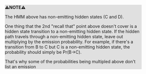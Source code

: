 <div style="margin:2em; background-color: #e0e0e0;">

<strong>⚠️NOTE️️️⚠️</strong>

The HMM above has non-emitting hidden states (C and D).

One thing that the 2nd "recall that" point above doesn't cover is a hidden state transition to a non-emitting hidden state. If the hidden path travels through a non-emitting hidden state, leave out multiplying by the emission probability. For example, if there's a transition from B to C but C is a non-emitting hidden state, the probability should simply be Pr(B→C).

That's why some of the probabilities being multipled above don't list an emission
</div>

